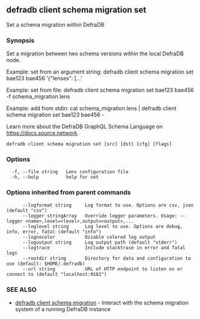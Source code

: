 ## defradb client schema migration set

Set a schema migration within DefraDB

### Synopsis

Set a migration between two schema versions within the local DefraDB node.

Example: set from an argument string:
  defradb client schema migration set bae123 bae456 '{"lenses": [...'

Example: set from file:
  defradb client schema migration set bae123 bae456 -f schema_migration.lens

Example: add from stdin:
  cat schema_migration.lens | defradb client schema migration set bae123 bae456 -

Learn more about the DefraDB GraphQL Schema Language on https://docs.source.network.

```
defradb client schema migration set [src] [dst] [cfg] [flags]
```

### Options

```
  -f, --file string   Lens configuration file
  -h, --help          help for set
```

### Options inherited from parent commands

```
      --logformat string     Log format to use. Options are csv, json (default "csv")
      --logger stringArray   Override logger parameters. Usage: --logger <name>,level=<level>,output=<output>,...
      --loglevel string      Log level to use. Options are debug, info, error, fatal (default "info")
      --lognocolor           Disable colored log output
      --logoutput string     Log output path (default "stderr")
      --logtrace             Include stacktrace in error and fatal logs
      --rootdir string       Directory for data and configuration to use (default: $HOME/.defradb)
      --url string           URL of HTTP endpoint to listen on or connect to (default "localhost:9181")
```

### SEE ALSO

* [defradb client schema migration](defradb_client_schema_migration.md)	 - Interact with the schema migration system of a running DefraDB instance

